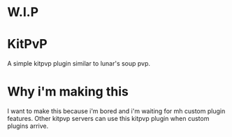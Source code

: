 # W.I.P
# KitPvP
A simple kitpvp plugin similar to lunar's soup pvp.
# Why i'm making this
I want to make this because i'm bored and i'm waiting for mh custom plugin features.
Other kitpvp servers can use this kitpvp plugin when custom plugins arrive. 
